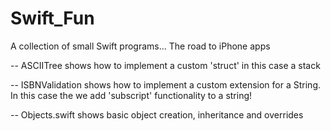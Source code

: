 # Swift_Fun
A collection of small Swift programs... The road to iPhone apps


-- ASCIITree shows how to implement a custom 'struct' in this case a stack

-- ISBNValidation shows how to implement a custom extension for a String. In this case the we add 'subscript' functionality to a string!

-- Objects.swift shows basic object creation, inheritance and overrides
